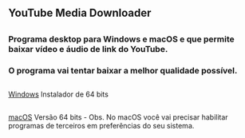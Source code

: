 ## YouTube Media Downloader
##
### Programa desktop para Windows e macOS e que permite baixar vídeo e áudio de link do YouTube.
### O programa vai tentar baixar a melhor qualidade possível.
##
[Windows](https://drive.google.com/file/d/1LCKX6xdK4Nntb2_7OVcPJprQ8CL1tC9_/view?usp=share_link)
   Instalador de 64 bits
##
[macOS](https://drive.google.com/file/d/1QIrODe1TWN0PkxfiGJ3p_CUhrVq5FJYV/view?usp=share_link)
   Versão 64 bits - Obs. No macOS você vai precisar habilitar programas de terceiros em preferências do seu sistema.

